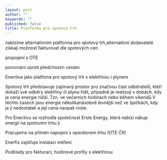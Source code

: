 ```yaml
---
layout: post
author: ""
keywords: ""
published: false
title: Platforma pro spotový trh
---
```



nabízíme alternativním 
platforma pro spotový trh,alternativní dodavatelé získají možnost fakturovat dle spotových cen

propojení s OTE

porovnání oproti předchozím cenám

Enectiva jako platfoma pro spotový trh s elektřinou i plynem

Spotový trh představuje zajímavý prostor pro značnou část odběratelů, kteří dokáží své odběry elektřiny či plynu řídit, případně je realizují v dobách, kdy je cena energie nižší. Tzn. ve večerních hodinách nebo během víkendů.V těchto časech jsou energie několikanásobně levnější než ve špičkách, kdy je jí nedostatek a její cena naopak roste.


Pro Enectivu se rozhodla společnost Erste Energy, která nabízí nákup energií na spotovém trhu ji

Pracujeme na přímén napojení s operátorem trhu (OTE ČR)

Enerfis zajišťuje instalaci měření.

Podklady pro fakturaci, hodinové profily s elektřinou